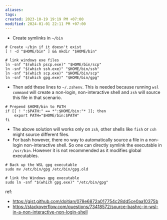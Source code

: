 ```yaml
---
aliases: 
tags: 
created: 2023-10-19 19:19 PM +07:00
modified: 2024-01-01 22:11 PM +07:00
---
```

- Create symlinks in  `~/bin`
```shell
# Create ~/bin if it doesn't exist
[ ! -d "$HOME/bin" ] && mkdir "$HOME/bin"

# link windows exe files
ln -snf "$(which pscp.exe)" "$HOME/bin/scp"
ln -snf "$(which ssh.exe)" "$HOME/bin/ssh"
ln -snf "$(which scp.exe)" "$HOME/bin/scp"
ln -snf "$(which gpg.exe)" "$HOME/bin/gpg"
```

- Then add these lines to `~/.zshenv`. This is needed because running `wsl command` will create a non-login, non-interactive shell and `zsh` will source this file in that scenario.
```shell
# Prepend $HOME/bin to PATH
if [[ ! ":$PATH:" == *":$HOME/bin:"* ]]; then
    export PATH="$HOME/bin:$PATH"
fi
```

- The above solution will works only on `zsh`, other shells like `fish` or `csh` might source different files.
- For bash however, there no way to automatically source a file in a non-login non-interactive shell. So one can directly symlink the executable in `/usr/bin`. However it is not recommended as it modifies global executables.
```shell
# Back up the WSL gpg executable
sudo mv /etc/bin/gpg /etc/bin/gpg.old

# link the Windows gpg executable
sudo ln -snf "$(which gpg.exe)" "/etc/bin/gpg"
```

ref: 
- https://gist.github.com/doitian/078e6872a017754c28dd5ce0aa10375b
- https://stackoverflow.com/questions/73418572/source-bashrc-in-wsl-in-a-non-interactive-non-login-shell